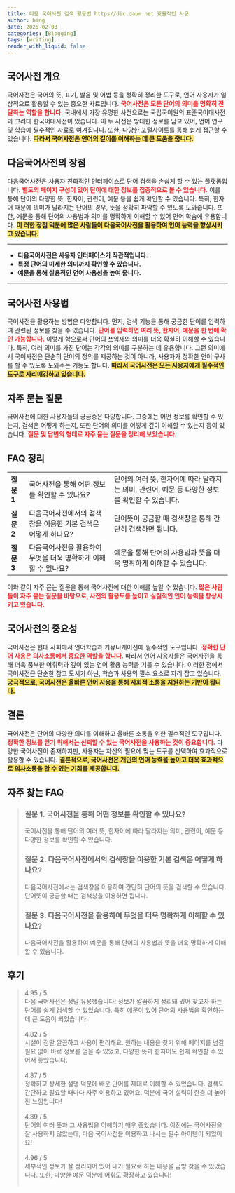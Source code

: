 ```yaml
---
title: 다음 국어사전 검색 활용법 https//dic.daum.net 효율적인 사용
author: bing
date: 2025-02-03
categories: [Blogging]
tags: [writing]
render_with_liquid: false
---
```



<h2 id='국어사전_개요'>국어사전 개요</h2>

<p>국어사전은 국어의 뜻, 표기, 발음 및 어법 등을 정확히 정리한 도구로, 언어 사용자가 일상적으로 활용할 수 있는 중요한 자료입니다. <b><span style="color: #ee2323;">국어사전은 모든 단어의 의미를 명확히 전달하는 역할을 합니다.</span></b> 국내에서 가장 유명한 사전으로는 국립국어원의 표준국어대사전과 고려대 한국어대사전이 있습니다. 이 두 사전은 방대한 정보를 담고 있어, 언어 연구 및 학습에 필수적인 자료로 여겨집니다. 또한, 다양한 포털사이트를 통해 쉽게 접근할 수 있습니다. <b><span style="background-color: #ffe066;">따라서 국어사전은 언어의 깊이를 이해하는 데 큰 도움을 줍니다.</span></b></p>

<h2 id='다음국어사전의_장점'>다음국어사전의 장점</h2>

<p>다음국어사전은 사용자 친화적인 인터페이스로 단어 검색을 손쉽게 할 수 있는 플랫폼입니다. <b><span style="color: #ee2323;">별도의 페이지 구성이 있어 단어에 대한 정보를 집중적으로 볼 수 있습니다.</span></b> 이를 통해 단어의 다양한 뜻, 한자어, 관련어, 예문 등을 쉽게 확인할 수 있습니다. 특히, 한자어 때문에 의미가 달라지는 단어의 경우, 뜻을 정확히 파악할 수 있도록 도와줍니다. 또한, 예문을 통해 단어의 사용법과 의미를 명확하게 이해할 수 있어 언어 학습에 유용합니다. <b><span style="background-color: #ffe066;">이 러한 장점 덕분에 많은 사람들이 다음국어사전을 활용하여 언어 능력을 향상시키고 있습니다.</span></b></p>

<hr />

<ul>
    <li><b>다음국어사전은 사용자 인터페이스가 직관적입니다.</b></li>
    <li><b>특정 단어의 미세한 의미까지 확인할 수 있습니다.</b></li>
    <li><b>예문을 통해 실용적인 언어 사용성을 높여 줍니다.</b></li>
</ul>

<hr />

<h2 id='국어사전_사용법'>국어사전 사용법</h2>

<p>국어사전을 활용하는 방법은 다양합니다. 먼저, 검색 기능을 통해 궁금한 단어를 입력하여 관련된 정보를 찾을 수 있습니다. <b><span style="color: #ee2323;">단어를 입력하면 여러 뜻, 한자어, 예문을 한 번에 확인 가능합니다.</span></b> 이렇게 함으로써 단어의 쓰임새와 의미를 더욱 확실히 이해할 수 있습니다. 특히, 여러 의미를 가진 단어는 각각의 의미를 구분하는 데 유용합니다. 그런 의미에서 국어사전은 단순히 단어의 정의를 제공하는 것이 아니라, 사용자가 정확한 언어 구사를 할 수 있도록 도와주는 기능도 합니다. <b><span style="background-color: #ffe066;">따라서 국어사전은 모든 사용자에게 필수적인 도구로 자리매김하고 있습니다.</span></b></p>

<h2 id='자주_묻는_질문'>자주 묻는 질문</h2>

<p>국어사전에 대한 사용자들의 궁금증은 다양합니다. 그중에는 어떤 정보를 확인할 수 있는지, 검색은 어떻게 하는지, 또한 단어의 의미를 어떻게 깊이 이해할 수 있는지 등이 있습니다. <b><span style="color: #ee2323;">질문 및 답변의 형태로 자주 묻는 질문을 정리해 보았습니다.</span></b></p>

<h2 id='FAQ_정리'>FAQ 정리</h2>

<table>
    <tr>
        <td><b>질문 1</b></td>
        <td>국어사전을 통해 어떤 정보를 확인할 수 있나요?</td>
        <td>단어의 여러 뜻, 한자어에 따라 달라지는 의미, 관련어, 예문 등 다양한 정보를 확인할 수 있습니다.</td>
    </tr>
    <tr>
        <td><b>질문 2</b></td>
        <td>다음국어사전에서의 검색창을 이용한 기본 검색은 어떻게 하나요?</td>
        <td>단어뜻이 궁금할 때 검색창을 통해 간단히 검색하면 됩니다.</td>
    </tr>
    <tr>
        <td><b>질문 3</b></td>
        <td>다음국어사전을 활용하여 무엇을 더욱 명확하게 이해할 수 있나요?</td>
        <td>예문을 통해 단어의 사용법과 뜻을 더욱 명확하게 이해할 수 있습니다.</td>
    </tr>
</table>

<p>이와 같이 자주 묻는 질문을 통해 국어사전에 대한 이해를 높일 수 있습니다. <b><span style="color: #ee2323;">많은 사람들이 자주 묻는 질문을 바탕으로, 사전의 활용도를 높이고 실질적인 언어 능력을 향상시키고 있습니다.</span></b></p>

<h2 id='국어사전의_중요성'>국어사전의 중요성</h2>

<p>국어사전은 현대 사회에서 언어학습과 커뮤니케이션에 필수적인 도구입니다. <b><span style="color: #ee2323;">정확한 단어 사용은 의사소통에서 중요한 역할을 합니다.</span></b> 따라서 언어 사용자들은 국어사전을 통해 더욱 풍부한 어휘력과 깊이 있는 언어 활용 능력을 기를 수 있습니다. 이러한 점에서 국어사전은 단순한 참고 도서가 아닌, 학습과 사용의 필수 요소로 자리 잡고 있습니다. <b><span style="background-color: #ffe066;">궁극적으로, 국어사전은 올바른 언어 사용을 통해 사회적 소통을 지원하는 기반이 됩니다.</span></b></p>

<h2 id='결론'>결론</h2>

<p>국어사전은 단어의 다양한 의미를 이해하고 올바른 소통을 위한 필수적인 도구입니다. <b><span style="color: #ee2323;">정확한 정보를 얻기 위해서는 신뢰할 수 있는 국어사전을 사용하는 것이 중요합니다.</span></b> 다양한 국어사전이 존재하지만, 사용자는 자신의 필요에 맞는 도구를 선택하여 효과적으로 활용할 수 있습니다. <b><span style="background-color: #ffe066;">결론적으로, 국어사전은 개인의 언어 능력을 높이고 더욱 효과적으로 의사소통을 할 수 있는 기회를 제공합니다.</span></b></p>


<h2 id='자주_찾는_FAQ'>자주 찾는 FAQ</h2>
<div itemscope="" itemtype="https://schema.org/FAQPage"> 
<blockquote> 
<div itemscope="" itemprop="mainEntity" itemtype="https://schema.org/Question"> 
<h3 itemprop="name">질문 1. 국어사전을 통해 어떤 정보를 확인할 수 있나요?</h3> 
<div itemscope="" itemprop="acceptedAnswer" itemtype="https://schema.org/Answer"> 
<span itemprop="text"> 
<p>국어사전을 통해 단어의 여러 뜻, 한자어에 따라 달라지는 의미, 관련어, 예문 등 다양한 정보를 확인할 수 있습니다.</p> 
</span> 
</div> 
</div> 

<div itemscope="" itemprop="mainEntity" itemtype="https://schema.org/Question"> 
<h3 itemprop="name">질문 2. 다음국어사전에서의 검색창을 이용한 기본 검색은 어떻게 하나요?</h3> 
<div itemscope="" itemprop="acceptedAnswer" itemtype="https://schema.org/Answer"> 
<span itemprop="text"> 
<p>다음국어사전에서는 검색창을 이용하여 간단히 단어의 뜻을 검색할 수 있습니다. 단어뜻이 궁금할 때는 검색창을 이용하면 됩니다.</p> 
</span> 
</div> 
</div> 

<div itemscope="" itemprop="mainEntity" itemtype="https://schema.org/Question"> 
<h3 itemprop="name">질문 3. 다음국어사전을 활용하여 무엇을 더욱 명확하게 이해할 수 있나요?</h3> 
<div itemscope="" itemprop="acceptedAnswer" itemtype="https://schema.org/Answer"> 
<span itemprop="text"> 
<p>다음국어사전을 활용하여 예문을 통해 단어의 사용법과 뜻을 더욱 명확하게 이해할 수 있습니다.</p> 
</span> 
</div> 
</div> 

</blockquote> 
</div>
<h2 id='후기'>후기</h2>
<div itemscope itemtype="https://schema.org/Product">
  <blockquote>
  <div itemprop="review" itemscope itemtype="https://schema.org/Review">
      <div itemprop="reviewRating" itemscope itemtype="https://schema.org/Rating"> <span itemprop="ratingValue">4.95</span> / <span itemprop="bestRating">5</span> </div>
      <span itemprop="reviewBody">다음 국어사전은 정말 유용했습니다! 정보가 깔끔하게 정리돼 있어 찾고자 하는 단어를 쉽게 검색할 수 있었습니다. 특히 예문이 있어 단어의 사용법을 확인하는 데 큰 도움이 되었습니다.</span>
  </div>
  <br>
  <div itemprop="review" itemscope itemtype="https://schema.org/Review">
      <div itemprop="reviewRating" itemscope itemtype="https://schema.org/Rating"> <span itemprop="ratingValue">4.82</span> / <span itemprop="bestRating">5</span> </div>
      <span itemprop="reviewBody">시설이 정말 깔끔하고 사용이 편리해요. 원하는 내용을 찾기 위해 페이지를 넘길 필요 없이 바로 정보를 얻을 수 있었고, 다양한 뜻과 한자어도 쉽게 확인할 수 있어서 좋았습니다.</span>
  </div>
  <br>
  <div itemprop="review" itemscope itemtype="https://schema.org/Review">
      <div itemprop="reviewRating" itemscope itemtype="https://schema.org/Rating"> <span itemprop="ratingValue">4.87</span> / <span itemprop="bestRating">5</span> </div>
      <span itemprop="reviewBody">정확하고 상세한 설명 덕분에 배운 단어를 제대로 이해할 수 있었습니다. 검색도 간단하고 필요할 때마다 자주 이용하고 있어요. 덕분에 국어 실력이 한층 더 높아진 느낌입니다!</span>
  </div>
  <br>
  <div itemprop="review" itemscope itemtype="https://schema.org/Review">
      <div itemprop="reviewRating" itemscope itemtype="https://schema.org/Rating"> <span itemprop="ratingValue">4.89</span> / <span itemprop="bestRating">5</span> </div>
      <span itemprop="reviewBody">단어의 여러 뜻과 그 사용법을 이해하기 매우 좋았습니다. 이전에는 국어사전을 잘 사용하지 않았는데, 다음 국어사전을 이용하고 나서는 필수 아이템이 되었어요!</span>
  </div>
  <br>
  <div itemprop="review" itemscope itemtype="https://schema.org/Review">
      <div itemprop="reviewRating" itemscope itemtype="https://schema.org/Rating"> <span itemprop="ratingValue">4.96</span> / <span itemprop="bestRating">5</span> </div>
      <span itemprop="reviewBody">세부적인 정보가 잘 정리되어 있어 내가 필요로 하는 내용을 금방 찾을 수 있었습니다. 또한, 다양한 예문 덕분에 어휘도 확장하고 있습니다!</span>
  </div>
  <br>
  </blockquote>
</div>
